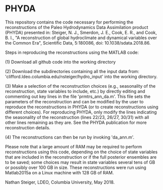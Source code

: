 # PHYDA

This repository contains the code necessary for performing the reconstructions of the Paleo Hydrodynamics Data Assimilation product (PHYDA) presented in: Steiger, N. J., Smerdon, J. E., Cook, E. R., and Cook, B. I., "A reconstruction of global hydroclimate and dynamical variables over the Common Era", Scientific Data, 5:180086, doi: 10.1038/sdata.2018.86.

Steps in reproducing the reconstructions using the MATLAB code:

(1) Download all github code into the working directory

(2) Download the subdirectories containing all the input data from: 'clifford.ldeo.columbia.edu/nsteiger/hydro_input' into the working directory.

(3) Make a selection of the reconstruction choices (e.g., seasonality of the reconstruction, state variables to include, etc.) by directly editing and commenting out key lines in the file 'prmtrs_ann_da.m'. This file sets the parameters of the reconstruction and can be modified by the user to reproduce the reconstructions in PHYDA (or to create reconstructions using different choices). For reproducing PHYDA, only modify the lines indicating the seasonality of the reconstruction (lines 22/23, 26/27, 30/31) with all other lines remaining as they are. See the PHYDA publication for more reconstruction details.

(4) The reconstructions can then be run by invoking 'da_ann.m'.

Please note that a large amount of RAM may be required to perform reconstructions using this code, depending on the choice of state variables that are included in the reconstruction or if the full posterior ensembles are to be saved; some choices may result in state variables several tens of GB or possibly over 100 GB in size. These reconstructions were run using Matlab2015a on a Linux machine with 128 GB of RAM.

Nathan Steiger, LDEO, Columbia University, May 2018.



